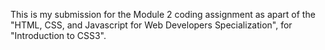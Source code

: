 This is my submission for the Module 2 coding assignment as apart of the "HTML, CSS, and Javascript for Web Developers Specialization", for "Introduction to CSS3".
